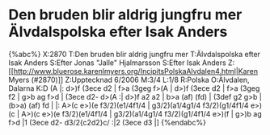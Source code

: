 # Den bruden blir aldrig jungfru mer Älvdalspolska efter Isak Anders

{%abc%}
X:2870
T:Den bruden blir aldrig jungfru mer
T:Älvdalspolska efter Isak Anders
S:Efter Jonas "Jalle" Hjalmarsson
S:Efter Isak Anders
Z:[[http://www.bluerose.karenlmyers.org/IncipitsPolskaAlvdalen4.html|Karen Myers (#2870)]]
Z:Upptecknad 6/2006
M:3/4
L:1/8
R:Polska
O:Älvdalen, Dalarna
K:D
(A |: d>)f (3ece d2 | f>a (3geg f>(A | d>)f (3ece d2 | f>a (3geg f2 | g>b ag f>d |
(3ece d2- d>(A :| d>)f a2 a2 | b>a (af) (fd) | (3def g2 g>b | (b>a) (af) fd |
|: A>(c e>)(e f3/2)(e1/4f1/4 | g3/2)(a1/4g1/4 f3/2)(g1/4f1/4 e>)(c | A>)(c e>)(e f3/2)(e1/4f1/4 |
g3/2)(a1/4g1/4 f3/2)(g1/4f1/4 e>)(f | g>)b ag f>d |1 (3ece d2- d3/2{c2d2}c/ :|2 (3ece d3 |]
{%endabc%}

